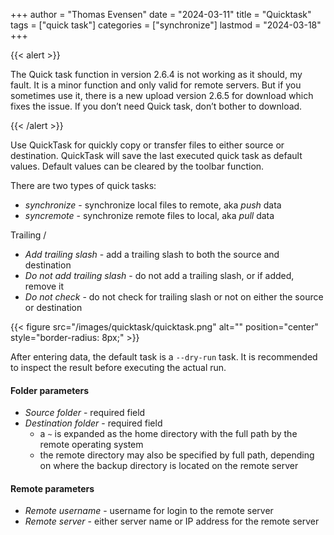 +++
author = "Thomas Evensen"
date = "2024-03-11"
title =  "Quicktask"
tags = ["quick task"]
categories = ["synchronize"]
lastmod = "2024-03-18"
+++

{{< alert >}}

The Quick task function in version 2.6.4 is not working as it should, my fault. It is a minor function and only valid for remote servers. But if you sometimes use it, there is a new upload version 2.6.5 for download which fixes the issue. If you don’t need Quick task, don’t bother to download.

{{< /alert >}}

Use QuickTask for quickly copy or transfer files to either source or destination. QuickTask will save the last executed quick task as default values. Default values can be cleared by the toolbar function.

There are two types of quick tasks:

- *synchronize* - synchronize local files to remote, aka *push* data
- *syncremote* - synchronize remote files to local, aka *pull* data

Trailing /

- *Add trailing slash* - add a trailing slash to both the source and destination
- *Do not add trailing slash* - do not add a trailing slash, or if added, remove it
- *Do not check* - do not check for trailing slash or not on either the source or destination

{{< figure src="/images/quicktask/quicktask.png" alt="" position="center" style="border-radius: 8px;" >}}

After entering data, the default task is a `--dry-run` task. It is recommended to inspect the result before executing the actual run.

#### Folder parameters

- *Source folder* - required field
- *Destination folder* - required field
  - a `~` is expanded as the home directory with the full path by the remote operating system
  - the remote directory may also be specified by full path, depending on where the backup directory is located on the remote server

#### Remote parameters

- *Remote username* -  username for login to the remote server
- *Remote server* - either server name or IP address for the remote server
